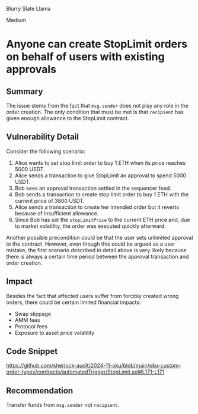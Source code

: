 Blurry Slate Llama

Medium

# Anyone can create StopLimit orders on behalf of users with existing approvals

## Summary

The issue stems from the fact that `msg.sender` does not play any role in the order creation. The only condition that must be met is that `recipient` has given enough allowance to the StopLimit contract.

## Vulnerability Detail

Consider the following scenario:

1. Alice wants to set stop limit order to buy 1 ETH when its price reaches 5000 USDT.
2. Alice sends a transaction to give StopLimit an approval to spend 5000 USDT.
3. Bob sees an approval transaction settled in the sequencer feed.
4. Bob sends a transaction to create stop limit order to buy 1 ETH with the current price of 3800 USDT.
5. Alice sends a transaction to create her intended order but it reverts because of insufficient allowance.
6. Since Bob has set the `stopLimitPrice` to the current ETH price and, due to market volatility, the order was executed quickly afterward.

Another possible precondition could be that the user sets unlimited approval to the contract. However, even though this could be argued as a user mistake, the first scenario described in detail above is very likely because there is always a certain time period between the approval transaction and order creation.  

## Impact

Besides the fact that affected users suffer from forcibly created wrong orders, there could be certain limited financial impacts:  
- Swap slippage  
- AMM fees  
- Protocol fees  
- Exposure to asset price volatility

## Code Snippet

https://github.com/sherlock-audit/2024-11-oku/blob/main/oku-custom-order-types/contracts/automatedTrigger/StopLimit.sol#L171-L171

## Recommendation

Transfer funds from `msg.sender` not `recipient`.
